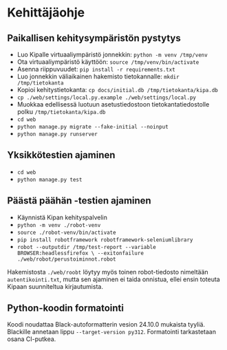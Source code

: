 # Kehittäjäohje

## Paikallisen kehitysympäristön pystytys

* Luo Kipalle virtuaaliympäristö jonnekkin: `python -m venv /tmp/venv`
* Ota virtuaaliympäristö käyttöön: `source /tmp/venv/bin/activate`
* Asenna riippuvuudet: `pip install -r requirements.txt`
* Luo jonnekkin väliaikainen hakemisto tietokannalle: `mkdir /tmp/tietokanta`
* Kopioi kehitystietokanta: `cp docs/initial.db /tmp/tietokanta/kipa.db`
* `cp ./web/settings/local.py.example ./web/settings/local.py`
* Muokkaa edellisessä luotuun asetustiedostoon tietokantatiedostolle polku
  `/tmp/tietokanta/kipa.db`
* `cd web`
* `python manage.py migrate --fake-initial --noinput`
* `python manage.py runserver`

## Yksikkötestien ajaminen

* `cd web`
* `python manage.py test`

## Päästä päähän -testien ajaminen

* Käynnistä Kipan kehityspalvelin
* `python -m venv ./robot-venv`
* `source ./robot-venv/bin/activate`
* `pip install robotframework robotframework-seleniumlibrary`
* `robot --outputdir /tmp/test-report --variable BROWSER:headlessfirefox \
  --exitonfailure ./web/robot/perustoiminnot.robot`

Hakemistosta `./web/roobt` löytyy myös toinen robot-tiedosto nimeltään
`autentikointi.txt`, mutta sen ajaminen ei taida onnistua, ellei ensin
toteuta Kipaan suunniteltua kirjautumista.

## Python-koodin formatointi

Koodi noudattaa Black-autoformatterin vesion 24.10.0 mukaista tyyliä.
Blackille annetaan lippu `--target-version py312`. Formatointi tarkastetaan
osana CI-putkea.
